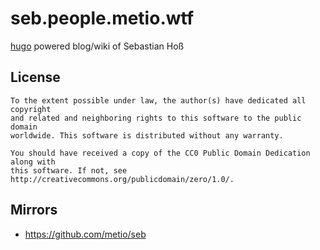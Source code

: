 # seb.people.metio.wtf

[hugo](https://gohugo.io/) powered blog/wiki of Sebastian Hoß

## License

```
To the extent possible under law, the author(s) have dedicated all copyright
and related and neighboring rights to this software to the public domain
worldwide. This software is distributed without any warranty.

You should have received a copy of the CC0 Public Domain Dedication along with
this software. If not, see http://creativecommons.org/publicdomain/zero/1.0/.
```

## Mirrors

- https://github.com/metio/seb

